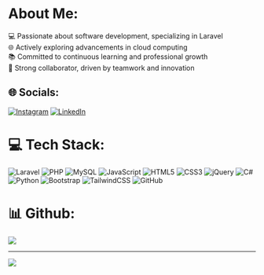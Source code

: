 # About Me:
💻 Passionate about software development, specializing in Laravel  
🌐 Actively exploring advancements in cloud computing  
📚 Committed to continuous learning and professional growth  
🤝 Strong collaborator, driven by teamwork and innovation  

## 🌐 Socials:
[![Instagram](https://img.shields.io/badge/Instagram-%23E4405F.svg?logo=Instagram&logoColor=white)](https://instagram.com/darrengideons) [![LinkedIn](https://img.shields.io/badge/LinkedIn-%230077B5.svg?logo=linkedin&logoColor=white)](https://linkedin.com/in/darrengideon) 

# 💻 Tech Stack:
![Laravel](https://img.shields.io/badge/laravel-%23FF2D20.svg?style=plastic&logo=laravel&logoColor=white) 
![PHP](https://img.shields.io/badge/php-%23777BB4.svg?style=plastic&logo=php&logoColor=white) 
![MySQL](https://img.shields.io/badge/mysql-4479A1.svg?style=plastic&logo=mysql&logoColor=white) 
![JavaScript](https://img.shields.io/badge/javascript-%23323330.svg?style=plastic&logo=javascript&logoColor=%23F7DF1E) 
![HTML5](https://img.shields.io/badge/html5-%23E34F26.svg?style=plastic&logo=html5&logoColor=white) 
![CSS3](https://img.shields.io/badge/css3-%231572B6.svg?style=plastic&logo=css3&logoColor=white) 
![jQuery](https://img.shields.io/badge/jquery-%230769AD.svg?style=plastic&logo=jquery&logoColor=white) 
![C#](https://img.shields.io/badge/C%23-%23239120.svg?style=plastic&logo=c-sharp&logoColor=white) 
![Python](https://img.shields.io/badge/python-%233776AB.svg?style=plastic&logo=python&logoColor=white)
![Bootstrap](https://img.shields.io/badge/bootstrap-%23563D7C.svg?style=plastic&logo=bootstrap&logoColor=white)
![TailwindCSS](https://img.shields.io/badge/tailwindcss-%2306B6D4.svg?style=plastic&logo=tailwindcss&logoColor=white)
![GitHub](https://img.shields.io/badge/github-%23121011.svg?style=plastic&logo=github&logoColor=white)



# 📊 Github:  
![](https://github-readme-streak-stats.herokuapp.com/?user=Cupcake-Legend&theme=dark&hide_border=false)<br/>

---
[![](https://visitcount.itsvg.in/api?id=Cupcake-Legend&icon=2&color=9)](https://visitcount.itsvg.in)

<!-- Proudly created with GPRM ( https://gprm.itsvg.in ) -->

